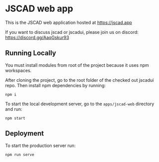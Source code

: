 # JSCAD web app

This is the JSCAD web application hosted at https://jscad.app

If you want to discuss jscad or jscadui, please join us on discord: https://discord.gg/AaqGskur93

## Running Locally

You must install modules from root of the project because it uses npm workspaces.

After cloning the project, go to the root folder of the checked out jscadui repo. Then install npm dependencies by running:

```
npm i
```

To start the local development server, go to the `apps/jscad-web` directory and run:

```
npm start
```

## Deployment

To start the production server run:

```
npm run serve
```
